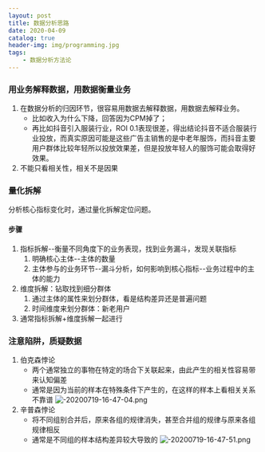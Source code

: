 ```yaml
---
layout: post
title: 数据分析思路
date: 2020-04-09
catalog: true
header-img: img/programming.jpg
tags:
    - 数据分析方法论
---
```


### 用业务解释数据，用数据衡量业务
1. 在数据分析的归因环节，很容易用数据去解释数据，用数据去解释业务。
    - 比如收入为什么下降，回答因为CPM掉了；
    - 再比如抖音引入服装行业，ROI 0.1表现很差，得出结论抖音不适合服装行业投放，而真实原因可能是这些广告主销售的是中老年服饰，而抖音主要用户群体比较年轻所以投放效果差，但是投放年轻人的服饰可能会取得好效果。
2. 不能只看相关性，相关不是因果
### 量化拆解
分析核心指标变化时，通过量化拆解定位问题。
#### 步骤
1. 指标拆解--衡量不同角度下的业务表现，找到业务漏斗，发现关联指标
    1. 明确核心主体--主体的数量
    2. 主体参与的业务环节--漏斗分析，如何影响到核心指标--业务过程中的主体的能力
2. 维度拆解：钻取找到细分群体
    1. 通过主体的属性来划分群体，看是结构差异还是普遍问题
    2. 时间维度来划分群体：新老用户
2. 通常指标拆解+维度拆解一起进行

### 注意陷阱，质疑数据
1. 伯克森悖论
    - 两个通常独立的事物在特定的场合下关联起来，由此产生的相关性容易带来认知偏差
    - 通常是因为当前的样本在特殊条件下产生的，在这样的样本上看相关关系不靠谱
![-20200719-16-47-04.png](https://blog-data.oss-cn-beijing.aliyuncs.com/img/-20200719-16-47-04.png)
2. 辛普森悖论
    - 将不同组别合并后，原来各组的规律消失，甚至合并组的规律与原来各组规律相反
    - 通常是不同组的样本结构差异较大导致的
![-20200719-16-47-51.png](https://blog-data.oss-cn-beijing.aliyuncs.com/img/-20200719-16-47-51.png)


